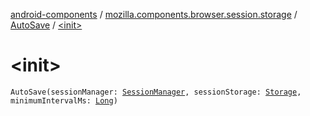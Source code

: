 [android-components](../../index.md) / [mozilla.components.browser.session.storage](../index.md) / [AutoSave](index.md) / [&lt;init&gt;](./-init-.md)

# &lt;init&gt;

`AutoSave(sessionManager: `[`SessionManager`](../../mozilla.components.browser.session/-session-manager/index.md)`, sessionStorage: `[`Storage`](-storage/index.md)`, minimumIntervalMs: `[`Long`](https://kotlinlang.org/api/latest/jvm/stdlib/kotlin/-long/index.html)`)`